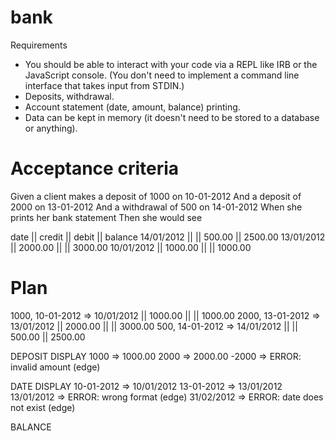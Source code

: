 # bank

Requirements
* You should be able to interact with your code via a REPL like IRB or the JavaScript console. (You don't need to implement a command line interface that takes input from STDIN.)
* Deposits, withdrawal.
* Account statement (date, amount, balance) printing.
* Data can be kept in memory (it doesn't need to be stored to a database or anything).

# Acceptance criteria
Given a client makes a deposit of 1000 on 10-01-2012
And a deposit of 2000 on 13-01-2012
And a withdrawal of 500 on 14-01-2012
When she prints her bank statement
Then she would see

date || credit || debit || balance
14/01/2012 || || 500.00 || 2500.00
13/01/2012 || 2000.00 || || 3000.00
10/01/2012 || 1000.00 || || 1000.00


# Plan

1000, 10-01-2012 => 10/01/2012 || 1000.00 || || 1000.00
2000, 13-01-2012 => 13/01/2012 || 2000.00 || || 3000.00
500, 14-01-2012 => 14/01/2012 || || 500.00 || 2500.00

DEPOSIT DISPLAY
1000 => 1000.00
2000 => 2000.00
-2000 => ERROR: invalid amount (edge)

DATE DISPLAY
10-01-2012 => 10/01/2012
13-01-2012 => 13/01/2012
13/01/2012 => ERROR: wrong format (edge)
31/02/2012 => ERROR: date does not exist (edge)

BALANCE
